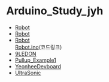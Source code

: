 # Arduino_Study_jyh
- [Robot](robot.md)<br/>
- [Robot](robot.md)<br/>
- [Robot](robot.md)<br/>
[Robot.ino](https://github.com/pflnhw/robot_1/blob/main/robot_1.ino)(코드링크)
- [9LEDON](9LEDON.md)
- [Pullup_Example1](pullup_example1.md)
- [YeonheeDevboard](YeonheeDevboard.md)
- [UltraSonic](UltraSonic.md)
